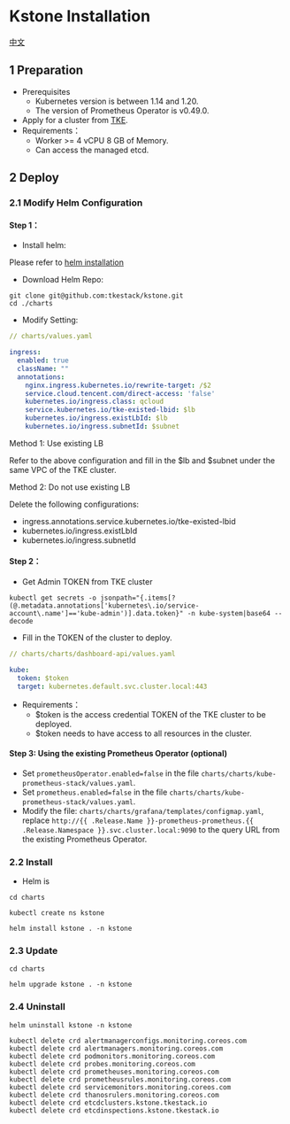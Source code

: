 # Kstone Installation

[中文](README_CN.md)

## 1 Preparation

- Prerequisites
    - Kubernetes version is between 1.14 and 1.20.
    - The version of Prometheus Operator is v0.49.0.
- Apply for a cluster from [TKE](https://cloud.tencent.com/product/tke).
- Requirements：
    - Worker >= 4 vCPU 8 GB of Memory.
    - Can access the managed etcd.

## 2 Deploy

### 2.1 Modify Helm Configuration

#### Step 1：
- Install helm:
  
Please refer to [helm installation](https://helm.sh/docs/intro/install/)

- Download Helm Repo:

``` shell
git clone git@github.com:tkestack/kstone.git
cd ./charts
```

- Modify Setting:

``` yaml
// charts/values.yaml

ingress:
  enabled: true
  className: ""
  annotations:
    nginx.ingress.kubernetes.io/rewrite-target: /$2
    service.cloud.tencent.com/direct-access: 'false'
    kubernetes.io/ingress.class: qcloud
    service.kubernetes.io/tke-existed-lbid: $lb
    kubernetes.io/ingress.existLbId: $lb
    kubernetes.io/ingress.subnetId: $subnet
```

Method 1: Use existing LB

Refer to the above configuration and fill in the $lb and $subnet under the same VPC of the TKE cluster.

Method 2: Do not use existing LB

Delete the following configurations:

- ingress.annotations.service.kubernetes.io/tke-existed-lbid
- kubernetes.io/ingress.existLbId
- kubernetes.io/ingress.subnetId

#### Step 2：

- Get Admin TOKEN from TKE cluster

```shell
kubectl get secrets -o jsonpath="{.items[?(@.metadata.annotations['kubernetes\.io/service-account\.name']=='kube-admin')].data.token}" -n kube-system|base64 --decode
```
- Fill in the TOKEN of the cluster to deploy.

``` yaml
// charts/charts/dashboard-api/values.yaml

kube:
  token: $token
  target: kubernetes.default.svc.cluster.local:443
```

- Requirements：
    - $token is the access credential TOKEN of the TKE cluster to be deployed.
    - $token needs to have access to all resources in the cluster.

#### Step 3: Using the existing Prometheus Operator (optional)

- Set `prometheusOperator.enabled=false` in the file `charts/charts/kube-prometheus-stack/values.yaml`.
- Set `prometheus.enabled=false` in the file `charts/charts/kube-prometheus-stack/values.yaml`.
- Modify the file: `charts/charts/grafana/templates/configmap.yaml`, replace `http://{{ .Release.Name }}-prometheus-prometheus.{{ .Release.Namespace }}.svc.cluster.local:9090` to the query URL from the existing Prometheus Operator.

### 2.2 Install

- Helm is
``` shell
cd charts

kubectl create ns kstone

helm install kstone . -n kstone
```

### 2.3 Update

``` shell
cd charts

helm upgrade kstone . -n kstone
```

### 2.4 Uninstall

``` shell
helm uninstall kstone -n kstone

kubectl delete crd alertmanagerconfigs.monitoring.coreos.com
kubectl delete crd alertmanagers.monitoring.coreos.com
kubectl delete crd podmonitors.monitoring.coreos.com
kubectl delete crd probes.monitoring.coreos.com
kubectl delete crd prometheuses.monitoring.coreos.com
kubectl delete crd prometheusrules.monitoring.coreos.com
kubectl delete crd servicemonitors.monitoring.coreos.com
kubectl delete crd thanosrulers.monitoring.coreos.com
kubectl delete crd etcdclusters.kstone.tkestack.io
kubectl delete crd etcdinspections.kstone.tkestack.io
```